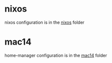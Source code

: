 # nixos

nixos configuration is in the [nixos](nixos) folder

# mac14

home-manager configuration is in the [mac14](mac14) folder
